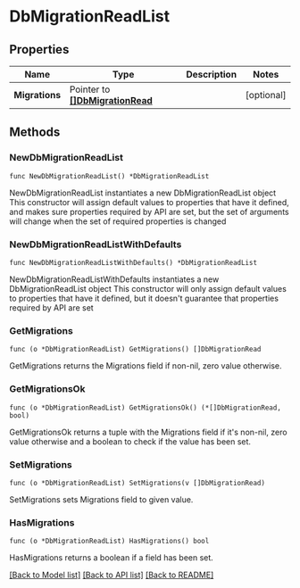 # DbMigrationReadList

## Properties

Name | Type | Description | Notes
------------ | ------------- | ------------- | -------------
**Migrations** | Pointer to [**[]DbMigrationRead**](DbMigrationRead.md) |  | [optional] 

## Methods

### NewDbMigrationReadList

`func NewDbMigrationReadList() *DbMigrationReadList`

NewDbMigrationReadList instantiates a new DbMigrationReadList object
This constructor will assign default values to properties that have it defined,
and makes sure properties required by API are set, but the set of arguments
will change when the set of required properties is changed

### NewDbMigrationReadListWithDefaults

`func NewDbMigrationReadListWithDefaults() *DbMigrationReadList`

NewDbMigrationReadListWithDefaults instantiates a new DbMigrationReadList object
This constructor will only assign default values to properties that have it defined,
but it doesn't guarantee that properties required by API are set

### GetMigrations

`func (o *DbMigrationReadList) GetMigrations() []DbMigrationRead`

GetMigrations returns the Migrations field if non-nil, zero value otherwise.

### GetMigrationsOk

`func (o *DbMigrationReadList) GetMigrationsOk() (*[]DbMigrationRead, bool)`

GetMigrationsOk returns a tuple with the Migrations field if it's non-nil, zero value otherwise
and a boolean to check if the value has been set.

### SetMigrations

`func (o *DbMigrationReadList) SetMigrations(v []DbMigrationRead)`

SetMigrations sets Migrations field to given value.

### HasMigrations

`func (o *DbMigrationReadList) HasMigrations() bool`

HasMigrations returns a boolean if a field has been set.


[[Back to Model list]](../README.md#documentation-for-models) [[Back to API list]](../README.md#documentation-for-api-endpoints) [[Back to README]](../README.md)


